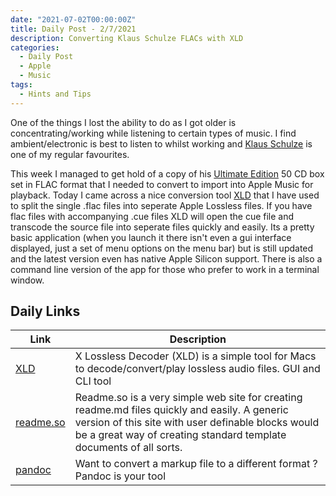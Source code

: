 ```yaml
---
date: "2021-07-02T00:00:00Z"
title: Daily Post - 2/7/2021
description: Converting Klaus Schulze FLACs with XLD
categories:
  - Daily Post
  - Apple
  - Music
tags:
  - Hints and Tips
---
```

One of the things I lost the ability to do as I got older is concentrating/working while listening to certain types of music. I find ambient/electronic is best to listen to whilst working and [Klaus Schulze](https://en.wikipedia.org/wiki/Klaus_Schulze) is one of my regular favourites.

This week I managed to get hold of a copy of his [Ultimate Edition](https://en.wikipedia.org/wiki/The_Ultimate_Edition) 50 CD box set in FLAC format that I needed to convert to import into Apple Music for playback. Today I came across a nice conversion tool [XLD](https://tmkk.undo.jp/xld/index_e.html) that I have used to split the single .flac files into seperate Apple Lossless files. If you have flac files with accompanying .cue files XLD will open the cue file and transcode the source file into seperate files quickly and easily. Its a pretty basic application (when you launch it there isn't even a gui interface displayed, just a set of menu options on the menu bar) but is still updated and the latest version even has native Apple Silicon support. There is also a command line version of the app for those who prefer to work in a terminal window. 

## Daily Links

|Link|Description|
|--------|----|
|[XLD](https://tmkk.undo.jp/xld/index_e.html)| X Lossless Decoder (XLD) is a simple tool for Macs to decode/convert/play lossless audio files. GUI and CLI tool |
|[readme.so](https://readme.so/editor)| Readme.so is a very simple web site for creating readme.md files quickly and easily. A generic version of this site with user definable blocks would be a great way of creating standard template documents of all sorts.|
|[pandoc](https://pandoc.org)| Want to convert a markup file to a different format ? Pandoc is your tool |
